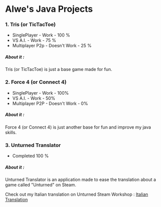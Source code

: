 # Alwe's Java Projects
### 1. Tris (or TicTacToe)
   - SinglePlayer - Work - 100 %
   - VS A.I. - Work - 75 %
   - Multiplayer P2p - Doesn't Work - 25 %
    
   ##### About it :
   Tris (or TicTacToe) is just a base game made for fun.
    
### 2. Force 4 (or Connect 4)
   - SinglePlayer - Work - 100%
   - VS A.I. - Work - 50%
   - Multiplayer P2P - Doesn't Work - 0%
    
   ##### About it :
   Force 4 (or Connect 4) is just another base for fun and improve my java skills.
    
### 3. Unturned Translator
   - Completed 100 %
    
   ##### About it :
   Unturned Translator is an application made to ease the translation about a game called "Unturned" on Steam.
   
   Check out my Italian translation on Unturned Steam Workshop : [Italian Translation](https://steamcommunity.com/sharedfiles/filedetails/?id=1080625737)
